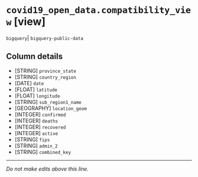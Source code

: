 # `covid19_open_data.compatibility_view` [view]
`bigquery`| `bigquery-public-data`

## Column details
* [STRING]    `province_state`
* [STRING]    `country_region`
* [DATE]      `date`
* [FLOAT]     `latitude`
* [FLOAT]     `longitude`
* [STRING]    `sub_region1_name`
* [GEOGRAPHY] `location_geom`
* [INTEGER]   `confirmed`
* [INTEGER]   `deaths`
* [INTEGER]   `recovered`
* [INTEGER]   `active`
* [STRING]    `fips`
* [STRING]    `admin_2`
* [STRING]    `combined_key`

-------------------------------------------------------------------------------
*Do not make edits above this line.*
